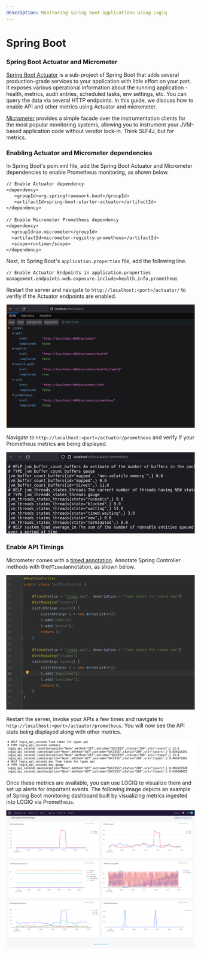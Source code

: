 ```yaml
---
description: Monitoring spring boot applications using Logiq
---
```


# Spring Boot

### Spring Boot Actuator and Micrometer

[Spring Boot Actuator](https://docs.spring.io/spring-boot/docs/current/reference/htmlsingle/#production-ready) is a sub-project of Spring Boot that adds several production-grade services to your application with little effort on your part. It exposes various operational information about the running application - health, metrics, audit entries, scheduled tasks, env settings, etc. You can query the data via several HTTP endpoints. In this guide, we discuss how to enable API and other metrics using Actuator and micrometer.&#x20;

[Micrometer](https://micrometer.io) provides a simple facade over the instrumentation clients for the most popular monitoring systems, allowing you to instrument your JVM-based application code without vendor lock-in. Think SLF4J, but for metrics.

### Enabling Actuator and Micrometer dependencies

In Spring Boot's pom.xml file, add the Spring Boot Actuator and Micrometer dependencies to enable Prometheus monitoring, as shown below.&#x20;

```
// Enable Actuator dependency
<dependency>
   <groupId>org.springframework.boot</groupId>
   <artifactId>spring-boot-starter-actuator</artifactId>
</dependency>

// Enable Micrometer Prometheus dependency
<dependency>
  <groupId>io.micrometer</groupId>
  <artifactId>micrometer-registry-prometheus</artifactId>
  <scope>runtime</scope>
</dependency>
```

Next, in Spring Boot's `application.properties` file, add the following line.&#x20;

```
// Enable Actuator Endpoints in application.properties
management.endpoints.web.exposure.include=health,info,prometheus
```

Restart the server and navigate to `http://localhost:<port>/actuator/` to verifiy if the Actuator endpoints are enabled.&#x20;

![Actuator Endpoints](<../../.gitbook/assets/image (16) (1).png>)

Navigate to `http://localhost:<port>/actuator/prometheus` and verify if your Prometheus metrics are being displayed.

![](<../../.gitbook/assets/image (12) (1) (1).png>)

### Enable API Timings

Micrometer comes with a [timed annotation](https://micrometer.io/docs/concepts#\_the\_timed\_annotation). Annotate Spring Controller methods with the`@Timed`annotation, as shown below.&#x20;

![](<../../.gitbook/assets/image (13) (1) (1).png>)

Restart the server, invoke your APIs a few times and navigate to `http://localhost:<port>/actuator/prometheus`. You will now see the API stats being displayed along with other metrics.&#x20;

![](<../../.gitbook/assets/image (14) (1) (1).png>)

Once these metrics are available, you can use LOGIQ to visualize them and set up alerts for important events. The following image depicts an example of Spring Boot monitoring dashboard built by visualizing metrics ingested into LOGIQ via Prometheus.&#x20;

![Logiq Spring Boot Monitoring Dashboard](<../../.gitbook/assets/image (17) (1) (1).png>)

